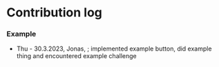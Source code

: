 # Contribution log

### Example
* Thu - 30.3.2023, Jonas, <issue link>; implemented example button, did example thing and encountered example challenge
